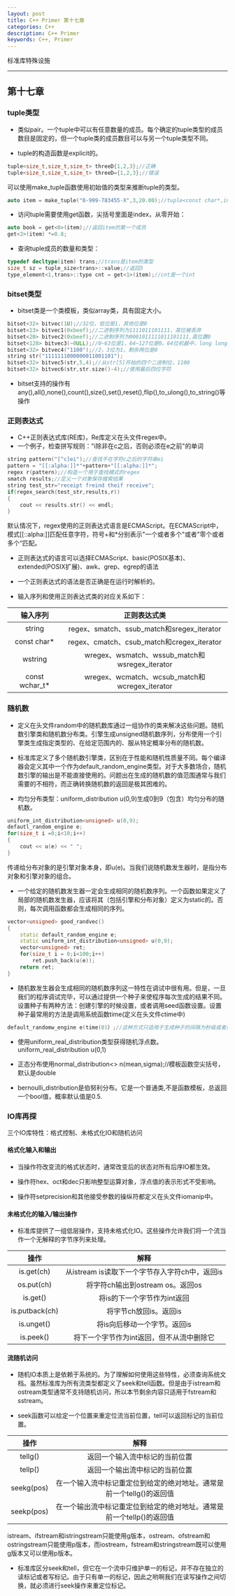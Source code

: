 ```yaml
---
layout: post
title: C++ Primer 第十七章
categories: C++
description: C++ Primer
keywords: C++, Primer
---
```


标准库特殊设施

---

## 第十七章

### tuple类型

- 类似pair。一个tuple中可以有任意数量的成员。每个确定的tuple类型的成员数目是固定的，但一个tuple类的成员数目可以与另一个tuple类型不同。

- tuple的构造函数是explicit的。
```c++
tuple<size_t,size_t,size_t> threeD{1,2,3};//正确
tuple<size_t,size_t,size_t> threeD={1,2,3};//错误
```
可以使用make_tuple函数使用初始值的类型来推断tuple的类型。
```c++
auto item = make_tuple("0-999-783455-X",3,20.00);//tuple<const char*,int,double>
```

- 访问tuple需要使用get函数，尖括号里面是index，从零开始：
```c++
auto book = get<0>(item);//返回item的第一个成员
get<2>(item) *=0.8;
```

- 查询tuple成员的数量和类型：
```c++
typedef decltype(item) trans;//trans是item的类型
size_t sz = tuple_size<trans>::value;//返回3
type_element<1,trans>::type cnt = get<1>(item);//cnt是一个int
```

### bitset类型

- bitset类是一个类模板，类似array类，具有固定大小。
```c++
bitset<32> bitvec(1U);//32位，低位是1，其他位是0
bitset<13> bitvec1(0xbeef);//二进制序列为1111011101111，高位被丢弃
bitset<20> bitvec2(0xbeef);//二进制序列为0001011111011101111,高位置0
bitset<128> bitvec3(~0ULL);//0~63位是1，64~127位是0。64位机器中，long long 0UL是64个0比特，因此~0ULL是64个1
bitset<32> bitvec4("1100");//2，3位为1，剩余两位是0
string str("1111111000000011001101");
bitset<32> bitvec5(str,5,4);//从str[5]开始的四个二进制位，1100
bitset<32> bitvec6(str,str.size()-4);//使用最后四位字符
```

- bitset支持的操作有any(),all(),none(),count(),size(),set(),reset(),flip(),to_ulong(),to_string()等操作

### 正则表达式

- C++正则表达式库(RE库)，Re库定义在头文件regex中。
- 一个例子，检查拼写规则："i除非在c之后，否则必须在e之前"的单词
```c++
string pattern("[^c]ei");//查找不在字符c之后的字符串ei
pattern = "[[:alpha:]]*"+pattern+"[[:alpha:]]*";
regex r(pattern);//构造一个用于查找模式的regex
smatch results;//定义一个对象保存搜索结果
string test_str="receipt freind theif receive";
if(regex_search(test_str,results,r))
{
    cout << results.str() << endl;
}
```
默认情况下，regex使用的正则表达式语言是ECMAScript。在ECMAScript中，模式[[::alpha:]]匹配任意字符，符号+和*分别表示"一个或者多个"或者”零个或者多个“匹配。

- 正则表达式的语言可以选择ECMAScript、basic(POSIX基本)、extended(POSIX扩展)、awk、grep、egrep的语法

- 一个正则表达式的语法是否正确是在运行时解析的。

- 输入序列和使用正则表达式类的对应关系如下：

输入序列|正则表达式类
:--: | :--:
string|regex、smatch、ssub_match和sregex_iterator
const char*|regex、cmatch、csub_match和cregex_iterator
wstring|wregex、wsmatch、wssub_match和wsregex_iterator
const wchar_t*|wregex、wcmatch、wcsub_match和wcregex_iterator
















### 随机数

- 定义在头文件random中的随机数库通过一组协作的类来解决这些问题。随机数引擎类和随机数分布类。引擎生成unsigned随机数序列，分布使用一个引擎类生成指定类型的、在给定范围内的、服从特定概率分布的随机数。

- 标准库定义了多个随机数引擎类，区别在于性能和随机性质量不同。每个编译器会定义其中一个作为default_random_engine类型。对于大多数场合，随机数引擎的输出是不能直接使用的。问题出在生成的随机数的值范围通常与我们需要的不相符，而正确转换随机数的返回是极其困难的。

- 均匀分布类型：uniform_distribution<unsigned> u(0,9)生成0到9（包含）均匀分布的随机数。
```c++
uniform_int_distribution<unsigned> u(0,9);
defautl_random_engine e;
for(size_t i =0;i<10;i++)
{
    cout << u(e) << " ";
}
```
传递给分布对象的是引擎对象本身，即u(e)。当我们说随机数发生器时，是指分布对象和引擎对象的组合。

- 一个给定的随机数发生器一定会生成相同的随机数序列。一个函数如果定义了局部的随机数发生器，应该将其（包括引擎和分布对象）定义为static的。否则，每次调用函数都会生成相同的序列。
```c++
vector<unsigned> good_randvec()
{
    static default_random_engine e;
    static uniform_int_distribution<unsigned> u(0,9);
    vector<unsigned> ret;
    for(size_t i = 0;i<100;i++)
        ret.push_back(u(e));
    return ret;
}
```
- 随机数发生器会生成相同的随机数序列这一特性在调试中很有用。但是，一旦我们的程序调试完毕，可以通过提供一个种子来使程序每次生成的结果不同。设置种子有两种方法：创建引擎的时候设置，或者调用seed函数设置。设置种子最常用的方法是调用系统函数time(定义在头文件ctime中)
```c++
default_randomw_engine e(time(0)）;//这种方式只适用于生成种子的间隔为秒级或者更长的应用。
```

- 使用uniform_real_distribution类型获得随机浮点数。uniform_real_distribution<double> u(0,1)

- 正态分布使用normal_distribution<> n(mean,sigma);//模板函数空尖括号，默认是double

- bernoulli_distribution是伯努利分布。它是一个普通类,不是函数模板，总返回一个bool值，概率默认值是0.5.

### IO库再探
三个IO库特性：格式控制、未格式化IO和随机访问

#### 格式化输入和输出

- 当操作符改变流的格式状态时，通常改变后的状态对所有后序IO都生效。

- 操作符hex、oct和dec只影响整型运算对象，浮点值的表示形式不受影响。

- 操作符setprecision和其他接受参数的操纵符都定义在头文件iomanip中。

#### 未格式化的输入/输出操作

- 标准库提供了一组低层操作，支持未格式化IO。这些操作允许我们将一个流当作一个无解释的字节序列来处理。

操作|解释
:--:|:--:
is.get(ch)|从istream is读取下一个字节存入字符ch中，返回is
os.put(ch)|将字符ch输出到ostream os。返回os
is.get()|将is的下一个字节作为int返回
is.putback(ch)|将字节ch放回is。返回is
is.unget()|将is向后移动一个字节。返回is
is.peek()|将下一个字节作为int返回，但不从流中删除它

#### 流随机访问

- 随机IO本质上是依赖于系统的。为了理解如何使用这些特性，必须查询系统文档。虽然标准库为所有流类型都定义了seek和tell函数。但是由于istream和ostream类型通常不支持随机访问，所以本节剩余内容只适用于fstream和sstream。

- seek函数可以给定一个位置来重定位流当前位置，tell可以返回标记的当前位置。

操作|解释
:--:|:--:
tellg()|返回一个输入流中标记的当前位置
tellp()|返回一个输出流中标记的当前位置
seekg(pos)|在一个输入流中标记重定位到给定的绝对地址。通常是前一个tellg()的返回值
seekp(pos)|在一个输出流中标记重定位到给定的绝对地址。通常是前一个tellp()的返回值

istream、ifstream和istringstream只能使用g版本，ostream、ofstream和ostringstream只能使用p版本，而iostream，fstream和stringstream既可以使用g版本又可以使用p版本。

- 标准库区分seek和tell，但它在一个流中只维护单一的标记，并不存在独立的读标记或者写标记。由于只有单一的标记，因此之哟啊我们在读写操作之间切换，就必须进行seek操作来重定位标记。


